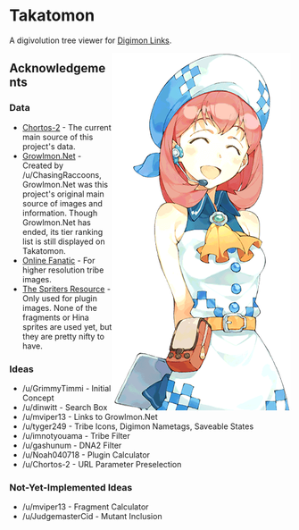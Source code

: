# Takatomon
A digivolution tree viewer for [Digimon Links](https://digimonlinkz-en.bn-ent.net).

<img alt="hina" src="img/hina/default/mirage.png" align="right">

## Acknowledgements
### Data
- [Chortos-2](https://chortos.selfip.net/digimonlinks/) - The current main source of this project's data.
- [Growlmon.Net](https://growlmon.net) - Created by /u/ChasingRaccoons, Growlmon.Net was this project's original main source of images and information. Though Growlmon.Net has ended, its tier ranking list is still displayed on Takatomon.
- [Online Fanatic](http://onlinefanatic.com/digimon-links-attribute-status-debuff-resistance-guide/) - For higher resolution tribe images.
- [The Spriters Resource](https://spriters-resource.com/mobile/digimonlinks) - Only used for plugin images. None of the fragments or Hina sprites are used yet, but they are pretty nifty to have.
### Ideas
- /u/GrimmyTimmi - Initial Concept
- /u/dinwitt - Search Box
- /u/mviper13 - Links to Growlmon.Net
- /u/tyger249 - Tribe Icons, Digimon Nametags, Saveable States
- /u/imnotyouama - Tribe Filter
- /u/gashunum - DNA2 Filter
- /u/Noah040718 - Plugin Calculator
- /u/Chortos-2 - URL Parameter Preselection
### Not-Yet-Implemented Ideas
- /u/mviper13 - Fragment Calculator
- /u/JudgemasterCid - Mutant Inclusion
